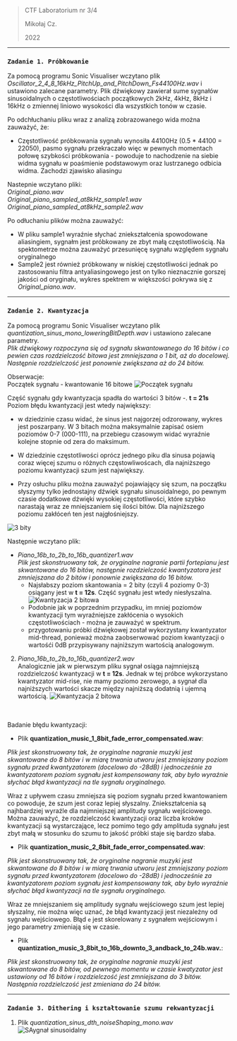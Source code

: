 > CTF Laboratorium nr 3/4
> 
>    Mikołaj Cz.      
> 
> 2022

***
### `Zadanie 1. Próbkowanie`
Za pomocą programu  Sonic Visualiser wczytano plik  *Oscillator_2_4_8_16kHz_PitchUp_and_PitchDown_Fs44100Hz.wav* 
i ustawiono zalecane parametry. 
Plik dźwiękowy zawierał sume sygnałów sinusoidalnych o częstotliwościach początkowych 2kHz, 4kHz, 8kHz i 16kHz
o zmiennej liniowo wysokości dla wszystkich tonów w czasie.

Po odchłuchaniu pliku wraz z analizą zobrazowanego wida można zauważyć, że:
- Częstotliwość próbkowania sygnału wynosiła 44100Hz  (0.5 * 44100 = 22050), 
  pasmo sygnału przekraczało więc w pewnych momentach połowę szybkości próbkowania - powoduje to
  nachodzenie na siebie widma sygnału w poaśmienie podstawowym oraz lustrzanego odbicia widma.
  Zachodzi zjawisko aliasingu
  

Nastepnie wczytano pliki: <br />
*Original_piano.wav* <br />
*Original_piano_sampled_at8kHz_sample1.wav* <br />
*Original_piano_sampled_at8kHz_sample2.wav* <br />

Po odłuchaniu plików można zauważyć:
- W pliku sample1 wyraźnie słychać zniekształcenia spowodowane aliasingiem, sygnałm jest próbkowany 
  ze zbyt małą częstotliwością. Na spektometrze można zauważyć przesunięcę sygnału względem sygnału oryginalnego
- Sample2 jest również próbkowany w niskiej częstotliwości jednak po zastosowaniu filtra antyaliasingowego 
  jest on tylko nieznacznie gorszej jakości od oryginału, 
  wykres spektrem w większości pokrywa się z *Original_piano.wav*.
  



***
### `Zadanie 2. Kwantyzacja`
Za pomocą programu  Sonic Visualiser wczytano plik  *quantization_sinus_mono_loweringBitDepth.wav* 
i ustawiono zalecane parametry.  <br />
*Plik dźwiękowy rozpoczyna się od sygnału skwantowanego do 16 bitów i co pewien czas rozdzielczość bitowa
jest zmniejszana o 1 bit, aż do docelowej. Następnie rozdzielczość jest ponownie zwiększana aż do 24 bitów.*

Obserwacje: <br />
Początek sygnału - kwantowanie 16 bitowe
![](./files/z2-pic1.png "Początek sygnału")
 <br />

Część sygnału gdy kwantyzacja spadła do wartości 3 bitów -. **t = 21s**
Poziom błędu kwantyzacji jest wtedy największy:

- w dziedzinie czasu widać, że sinus jest najgorzej odzorowany, wykres jest poszarpany.
W 3 bitach można maksymalnie zapisać osiem poziomów 0-7 (000-111), na przebiegu czasowym
  widać wyraźnie kolejne stopnie od zera do maksimum.
  
- W dziedzinie częstotliwości oprócz jednego piku dla sinusa pojawią coraz więcej szumu o różnych częstowliwoścach,
dla najniższego poziomu kwantyzacji szum jest największy. 
  
- Przy osłuchu pliku można zauważyć pojawiający się szum, na początku słyszymy tylko jednostajny 
dźwięk sygnału sinusoidalnego, po pewnym czasie dodatkowe dźwięki wysokiej częstotliwości, które szybko 
  narastają wraz ze mniejszaniem się ilości bitów. Dla najniższego poziomu zakłóceń ten jest najgłośniejszy. 

![](./files/z2-pic2.png "3 bity")
 <br />

Następnie wczytano plik:
- *Piano_16b_to_2b_to_16b_quantizer1.wav*   <br />
*Plik jest skonstruowany tak, że oryginalne nagranie partii fortepianu jest skwantowane do 16 bitów, 
następnie rozdzielczość kwantyzatora jest zmniejszana do 2 bitów i ponownie zwiększana do 16 bitów.*
    - Najsłabszy poziom skantowania = 2 bity (czyli 4 poziomy 0-3)
osiągany jest w **t = 12s**. Część sygnału jest wtedy niesłyszalna. 
  ![](./files/z2-pic2.1.png "Kwantyzacja 2 bitowa")
    - Podobnie jak w poprzednim przypadku, im mniej poziomów kwantyzacji tym wyraźniejsze
zakłócenia o wysokich częstotliwościach - można je zauważyć w spektrum.
    -  przygotowaniu próbki dźwiękowej został wykorzystany kwantyzator mid-thread, ponieważ można zaobserwować poziom
kwantyzacji o wartośći 0dB przypisywany najniższym wartością analogowym. 

2. *Piano_16b_to_2b_to_16b_quantizer2.wav*   <br />
Analogicznie jak w pierwszym pliku sygnał osiąga najmniejszą rozdzielczość kwantyzacji w **t = 12s**.
Jednak w tej próbce wykorzystano kwantyzator mid-rise, nie mamy poziomo zerowego, a sygnał dla najniższych wartości
   skacze między najniższą dodatnią i ujemną wartością.
     ![](./files/z2-pic2.2.png "Kwantyzacja 2 bitowa")
    <br />
    <br />
    <br />
   
Badanie błędu kwantyzacji: <br />
- Plik **quantization_music_1_8bit_fade_error_compensated.wav**: <br />

*Plik jest skonstruowany tak, że oryginalne nagranie muzyki jest skwantowane do 8 bitów
   i w miarę trwania utworu jest zmniejszany poziom sygnału przed kwantyzatorem (docelowo do -28dB)
   i jednocześnie za kwantyzatorem poziom sygnału jest kompensowany tak, aby było wyraźnie słychać błąd kwantyzacji
   na tle sygnału oryginalnego.*

Wraz z upływem czasu zmniejsza się poziom sygnału przed kwantowaniem co powoduje, że szum jest coraz lepiej słyszalny.
Zniekształcenia są najhbardziej wyraźle dla najmniejszej amplitudy sygnału wejściowego.
Można zauważyć, że rozdzielczość kwantyzacji oraz liczba kroków kwantyzacji są wystarczające, lecz
pomimo tego gdy amplituda sygnału jest zbyt małą w stosunku do szumu to jakość próbki staje się bardzo słaba. <br />

- Plik **quantization_music_2_8bit_fade_error_compensated.wav**: <br />

*Plik jest skonstruowany tak, że oryginalne nagranie muzyki jest 
  skwantowane do 8 bitów i w miarę trwania utworu jest zmniejszany poziom sygnału przed kwantyzatorem
  (docelowo do -28dB) i jednocześnie za kwantyzatorem poziom sygnału jest kompensowany tak,
  aby było wyraźnie słychać błąd kwantyzacji na tle sygnału oryginalnego.*

Wraz ze mniejszaniem się amplitudy sygnału wejściowego szum jest lepiej słyszalny, 
nie można więc uznać, że błąd kwantyzacji jest niezależny od sygnału wejściowego.
Błąd `e` jest skorelowany z sygnałem wejściowym i jego parametry zmieniają się w czasie. 

- Plik **quantization_music_3_8bit_to_16b_downto_3_andback_to_24b.wav.**: <br />

*Plik jest skonstruowany tak, że oryginalne nagranie muzyki jest skwantowane do 8 bitów,
od pewnego momentu w czasie kwatyzator jest ustawiony od 16 bitów i rozdzielczość
jest zmniejszana do 3 bitów. Następnia rozdzielczość jest zmieniana do 24 bitów.*



***
### `Zadanie 3. Dithering i kształtowanie szumu rekwantyzacji`
1. Plik *quantization_sinus_dth_noiseShaping_mono.wav* <br />
![](./files/z3-pic1.png "SAygnał sinusoidalny")
   



